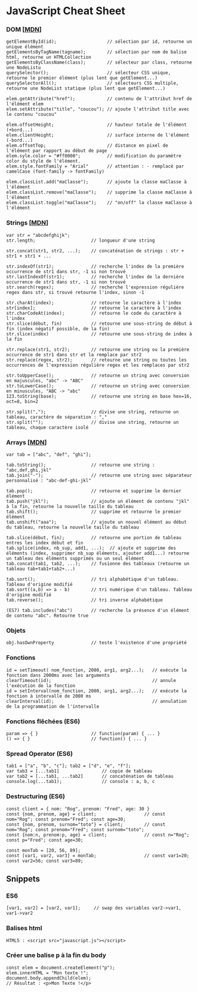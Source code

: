 # JavaScript Cheat Sheet

### DOM [[MDN](https://developer.mozilla.org/fr/docs/Web/API/Document_Object_Model)]
    getElementById(id);                   // sélection par id, retourne un unique élément    
    getElementsByTagName(tagname);        // sélection par nom de balise html, retourne un HTMLCollection
    getElementsByClassName(class);        // sélecteur par class, retourne une NodeListu
    querySelector();                      // sélecteur CSS unique, retourne le premier élément (plus lent que getElement...)
    querySelectorAll();                   // sélecteurs CSS multiple, retourne une NodeList statique (plus lent que getElement...)
    
    elem.getAttribute("href");            // contenu de l'attribut href de l'élément elem
    elem.setAttribute("title", "coucou"); // ajoute l'attribut title avec le contenu "coucou"
    
    elem.offsetHeight;                    // hauteur totale de l'élément (+bord...)
    elem.clientHeight;                    // surface interne de l'élément (-bord...)
    elem.offsetTop;                       // distance en pixel de l'élément par rapport au début de page
    elem.syle.color = "#ff0000";          // modification du paramètre color du style de l'élément.
    elem.style.fontFamily = "Arial"       // attention : - remplacé par camelCase (font-family -> fontFamily)
    
    elem.classList.add("maClasse");       // ajoute la classe maClasse à l'élément
    elem.classList.remove("maClasse");    // supprime la classe maClasse à l'élément
    elem.classList.toggle("maClasse");    // "on/off" la classe maClasse à l'élément


### Strings [[MDN](https://developer.mozilla.org/fr/docs/Web/JavaScript/Reference/Objets_globaux/String)]
    var str = "abcdefghijk";
    str.length;                     // longueur d'une string
    
    str.concat(str1, str2, ...);    // concaténation de strings : str + str1 + str1 + ...
    
    str.indexOf(str1);              // recherche l'index de la première occurrence de str1 dans str, -1 si non trouvé
    str.lastIndexOf(str1);          // recherche l'index de la dernière occurrence de str1 dans str, -1 si non trouvé
    str.search(regex);              // recherche l'expression régulière regex dans str, si trouvé retourne l'index, sinon -1
    
    str.charAt(index);              // retourne le caractère à l'index
    str[index];                     // retourne le caractère à l'index
    str.charCodeAt(index);          // retourne le code du caractère à l'index
    str.slice(début, fin)           // retourne une sous-string de début à fin (index négatif possible, de la fin)
    str.slice(index)                // retourne une sous-string de index à la fin
    
    str.replace(str1, str2);        // retourne une string ou la première occurrence de str1 dans str et la remplace par str2
    str.replace(regex, str2);       // retourne une string ou toutes les occurrences de l'expression régulière regex et les remplaces par str2
     
    str.toUpperCase();              // retourne un string avec conversion en majuscules, "abc" -> "ABC"
    str.toLowerCase();              // retourne un string avec conversion en minuscules, "ABC -> "abc"
    123.toString(base);             // retourne une string en base hex=16, oct=8, bin=2
    
    str.split(",");                 // divise une string, retourne un tableau, caractère de séparation : ","
    str.split("");                  // divise une string, retourne un tableau, chaque caractère isolé       
    
### Arrays [[MDN](https://developer.mozilla.org/fr/docs/Web/JavaScript/Reference/Objets_globaux/Array)]
    var tab = ["abc", "def", "ghi"];
    
    tab.toString();                 // retourne une string : "abc,def,ghi,jkl"
    tab.join("-");                  // retourne une string avec séparateur personnalisé : "abc-def-ghi-jkl"
    
    tab.pop();                      // retourne et supprime le dernier élément
    tab.push("jkl");                // ajoute un élément de contenu "jkl" à la fin, retourne la nouvelle taille du tableau
    tab.shift();                    // supprime et retourne le premier élément
    tab.unshift("aaa");             // ajoute un nouvel élément au début du tableau, retourne la nouvelle taille du tableau
    
    tab.slice(début, fin);          // retourne une portion de tableau entres les index début et fin 
    tab.splice(index, nb_sup, add1, ...);  // ajoute et supprime des éléments (index, supprimer nb_sup éléments, ajouter add1...) retourne un tableau des éléments supprimés ou un seul élément
    tab.concat(tab1, tab2, ...);    // fusionne des tableaux (retourne un tableau tab+tab1+tab2+...)
    
    tab.sort();                     // tri alphabétique d'un tableau. Tableau d'origine modifié
    tab.sort((a,b) => a - b)        // tri numérique d'un tableau. Tableau d'origine modifié
    tab.reverse();                  // tri inverse alphabétique
    
    (ES7) tab.includes("abc")       // recherche la présence d'un élément de contenu "abc". Retourne true    
    
### Objets
    obj.hasOwnProperty              // teste l'existence d'une propriété
    
### Fonctions
    id = setTimeout( nom_fonction, 2000, arg1, arg2...);   // exécute la fonction dans 2000ms avec les arguments
    clearTimeout(id);                                      // annule l'exécution de la fonction
    id = setInterval(nom_fonction, 2000, arg1, arg2...);   // exécute la fonction à intervalle de 2000 ms
    clearInterval(id);                                     // annulation de la programmation de l'intervalle 

### Fonctions flêchées (ES6)
    param => { }                    // function(param) { ... }
    () => { }                       // function() { ... }
    
### Spread Operator (ES6)
    tab1 = ["a", "b", "c"]; tab2 = ["d", "e", "f"];
    var tab3 = [...tab1]                // copie de tableau
    var tab2 = [...tab1, ...tab2]       // concaténation de tableau
    console.log(...tab1);               // console : a, b, c

### Destructuring (ES6)
    const client = { nom: "Rog", prenom: "Fred", age: 30 }
    const {nom, prenom, age} = client;                  // const nom="Rog"; const prenom="Fred"; const age=30;
    const {nom, prenom, surnom="toto"} = client;        // const nom="Rog"; const prenom="Fred"; const surnom="toto";
    const {nom:n, prenom:p, age} = client;              // const n="Rog"; const p="Fred"; const age=30;
    
    const monTab = [20, 56, 89];
    const [var1, var2, var3] = monTab;                  // const var1=20; const var2=56; const var3=89;
 
## Snippets

### ES6
    [var1, var2] = [var2, var1];     // swap des variables var2->var1, var1->var2

### Balises html
    HTML5 : <script src="javascript.js"></script>

### Créer une balise p à la fin du body
    const elem = document.createElement("p");
    elem.innerHTML = "Mon texte !";
    document.body.appendChild(elem);
    // Résultat : <p>Mon Texte !</p>
    
